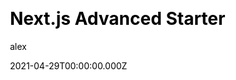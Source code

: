 ---
title: Next.js Advanced Starter
github: https://github.com/agcty/nextjs-advanced-starter
demo: https://nextjs-advanced-starter.vercel.app/
license: null
author: alex
author_link: ''
author_twitter: agctyz
author_github: agcty
date: 2021-04-29T00:00:00.000Z
ssg:
  - Next
cms:
css:
  - Tailwind
archetype:
  - Boilerplate
services: null
hosting:
  - Netlify
  - Vercel
description: >-
  An opinionated starter skeleton with advanced features for Next.js.Use
  Tailwind CSS, ESLint, Prettier & absolute imports instantly. Easily extendable
  zero-config template for pros and beginners.
stale: false
disabled: false
disabled_reason: null
draft: false
---